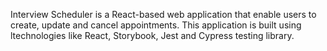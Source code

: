 Interview Scheduler is a React-based web application that enable users to create, update and cancel appointments. This application is built using ltechnologies like React, Storybook, Jest and Cypress testing library.
